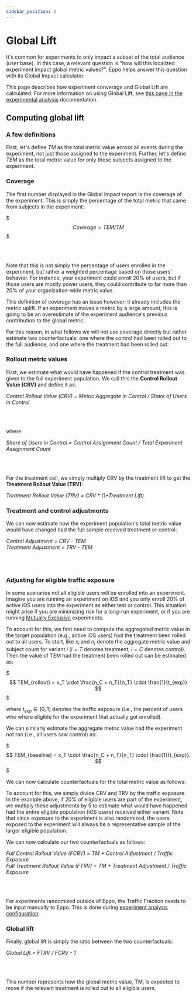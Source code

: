 ```yaml
---
sidebar_position: 3
---
```


# Global Lift

It's common for experiments to only impact a subset of the total audience (user base). In this case, a relevant question is "how will this localized experiment impact global metric values?". Eppo helps answer this question with its Global Impact calculator.

This page describes how experiment converage and Global Lift are calculated. For more information on using Global Lift, see [this page in the experimental analysis](/experiment-analysis/reading-results/global-lift) documentation.


## Computing global lift

### A few definitions

First, let's define $TM$ as the total metric value across all events during the experiment, not just those assigned to the experiment. Further, let's define $TEM$ as the total metric value for only those subjects assigned to the experiment.

### Coverage

The first number displayed in the Global Impact report is the coverage of the experiment. This is simply the percentage of the total metric that came from subjects in the experiment:

$$$
Coverage = TEM / TM
$$$

<br></br>

Note that this is not simply the percentage of users enrolled in the experiment, but rather a weighted percentage based on those users' behavior. For instance, your experiment could enroll 20% of users, but if those users are mostly power users, they could contribute to far more than 20% of your organization-wide metric value.

This definition of coverage has an issue however: it already includes the metric uplift. If an experiment moves a metric by a large amount, this is going to be an overestimate of the experiment audience's previous contribution to the global metric.

For this reason, in what follows we will not use coverage directly but rather estimate two counterfactuals: one where the control had been rolled out to the full audience, and one where the treatment had been rolled out.

### Rollout metric values

First, we estimate what would have happened if the control treatment was given to the full experiment population. We call this the **Control Rollout Value (CRV)** and define it as:

<div style={{textAlign: 'center'}}>
<i>Control Rollout Value (CRV) = Metric Aggregate in Control / Share of Users in Control</i>
</div>

<br></br>

where

<div style={{textAlign: 'center'}}>
<i>Share of Users in Control = Control Assignment Count / Total Experiment Assignment Count</i>
</div>

<br></br>

For the treatment cell, we simply multiply CRV by the treatment lift to get the **Treatment Rollout Value (TRV)**:

<div style={{textAlign: 'center'}}>
<i>Treatment Rollout Value (TRV) = CRV * (1+Treatment Lift)</i>
</div>

### Treatment and control adjustments

We can now estimate how the experiment population's total metric value would have changed had the full sample received treatment or control:

<div style={{textAlign: 'center'}}>
<i>Control Adjustment = CRV - TEM</i>
</div>

<div style={{textAlign: 'center'}}>
<i>Treatment Adjustment = TRV - TEM</i>
</div>

<br></br>

### Adjusting for eligible traffic exposure

In some scenarios not all eligible users will be enrolled into an experiment. Imagine you are running an experiment on iOS and you only enroll 20% of active iOS users into the experiment as either test or control. This situation might arise if you are minimizing risk for a long-run experiment, or if you are running [Mutually Exclusive](/feature-flagging/concepts/mutual_exclusion/) experiments.

To account for this, we first need to compute the aggregated metric value in the target population (e.g., active iOS users) had the treatment been rolled out to all users. To start, like $x_i$ and $n_i$ denote the aggregate metric value and subject count for variant $i$ ($i = T$ denotes treatment, $i = C$ denotes control). Then the value of TEM had the treatment been rolled out can be estimated as: 

$$$
TEM_{rollout} = x_T \cdot \frac{n_C + n_T}{n_T} \cdot \frac{1}{t_{exp}}
$$$

where $t_{exp} \in (0, 1]$ denotes the traffic exposure (i.e., the percent of users who where eligible for the experiment that actually got enrolled).

We can similarly estimate the aggregate metric value had the experiment not ran (i.e., all users saw control) as:

$$$
TEM_{baseline} = x_T \cdot \frac{n_C + n_T}{n_T} \cdot \frac{1}{t_{exp}}.
$$$

We can now calculate counterfactuals for the total metric value as follows:


 


To account for this, we simply divide CRV and TRV by the traffic exposure. In the example above, if 20% of eligible users are part of the experiment, we multiply these adjustments by 5 to estimate what would have happened had the entire eligible population (iOS users) received either variant. Note that since exposure to the experiment is also randomized, the users exposed to the experiment will always be a representative sample of the larger eligible population. 


We can now calculate our two counterfactuals as follows:

<div style={{textAlign: 'center'}}>
<i>Full Control Rollout Value (FCRV) = TM + Control Adjustment / Traffic Exposure</i>
</div>

<div style={{textAlign: 'center'}}>
<i>Full Treatment Rollout Value (FTRV) = TM + Treatment Adjustment / Traffic Exposure</i>
</div>

<br></br>


For experiments randomized outside of Eppo, the Traffic Fraction needs to be input manually to Eppo. This is done during [experiment analysis configuration](/experiment-analysis/configuration/#configuring-the-experiment-analysis). 

### Global lift

Finally, global lift is simply the ratio between the two counterfactuals:

<div style={{textAlign: 'center'}}>
<i>Global Lift = FTRV / FCRV - 1</i>
</div>

<br></br>

This number represents how the global metric value, TM, is expected to move if the relevant treatment is rolled out to all eligible users.

